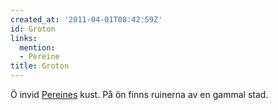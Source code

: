 ```yaml
---
created_at: '2011-04-01T08:42:59Z'
id: Groton
links:
  mention:
  - Pereine
title: Groton
---
```


Ö invid [Pereines] kust. På ön finns ruinerna av en gammal stad.

  [Pereines]: Pereine
